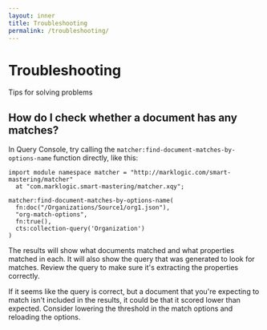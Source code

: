 ```yaml
---
layout: inner
title: Troubleshooting
permalink: /troubleshooting/
---
```


# Troubleshooting

Tips for solving problems

## How do I check whether a document has any matches? 

In Query Console, try calling the `matcher:find-document-matches-by-options-name` 
function directly, like this:

```xquery
import module namespace matcher = "http://marklogic.com/smart-mastering/matcher" 
  at "com.marklogic.smart-mastering/matcher.xqy";

matcher:find-document-matches-by-options-name(
  fn:doc("/Organizations/Source1/org1.json"),
  "org-match-options",
  fn:true(),
  cts:collection-query('Organization')
)
```
The results will show what documents matched and what properties matched in 
each. It will also show the query that was generated to look for matches. 
Review the query to make sure it's extracting the properties correctly. 

If it seems like the query is correct, but a document that you're expecting to
match isn't included in the results, it could be that it scored lower than 
expected. Consider lowering the threshold in the match options and reloading 
the options. 

